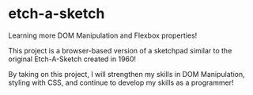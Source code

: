 # etch-a-sketch
Learning more DOM Manipulation and Flexbox properties!

This project is a browser-based version of a sketchpad similar to the
original Etch-A-Sketch created in 1960!

By taking on this project, I will strengthen my skills in DOM Manipulation, 
styling with CSS, and continue to develop my skills as a programmer!